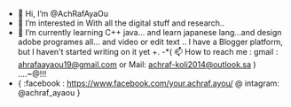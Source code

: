 - 👋 Hi, I’m @AchRafAyaOu
- 👀 I’m interested in With all the digital stuff and research..
- 🌱 I’m currently learning C++ java... and learn japanese lang...and design adobe programes all... and video or edit text ..
I have a Blogger platform, but I haven't started writing on it yet
+.
-*( 📫 How to reach me : gmail : ahrafaayaou19@gmail.com or Mail: achraf-koli2014@outlook.sa )
 ....~@!!!
- { :facebook : https://www.facebook.com/your.achraf.ayou/ @ intagram: @achraf_ayaou }
<!---\=
AchRafAyaOu/ ✨ sand me ...
